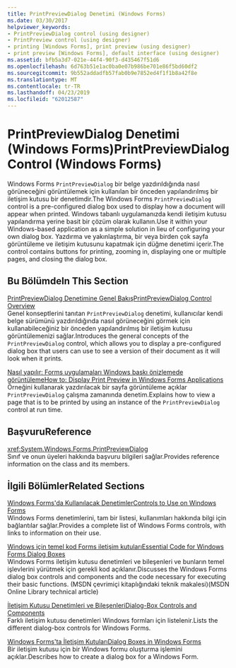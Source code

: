```yaml
---
title: PrintPreviewDialog Denetimi (Windows Forms)
ms.date: 03/30/2017
helpviewer_keywords:
- PrintPreviewDialog control (using designer)
- PrintPreview control (using designer)
- printing [Windows Forms], print preview (using designer)
- print preview [Windows Forms], default interface (using designer)
ms.assetid: bfb5a3d7-021e-44f4-90f3-d435467f51d6
ms.openlocfilehash: 6d763b51e1ac0ba0e07b986be701e86f5bd60df2
ms.sourcegitcommit: 9b552addadfb57fab0b9e7852ed4f1f1b8a42f8e
ms.translationtype: MT
ms.contentlocale: tr-TR
ms.lasthandoff: 04/23/2019
ms.locfileid: "62012587"
---
```

# <a name="printpreviewdialog-control-windows-forms"></a><span data-ttu-id="597b9-102">PrintPreviewDialog Denetimi (Windows Forms)</span><span class="sxs-lookup"><span data-stu-id="597b9-102">PrintPreviewDialog Control (Windows Forms)</span></span>
<span data-ttu-id="597b9-103">Windows Forms `PrintPreviewDialog` bir belge yazdırıldığında nasıl görüneceğini görüntülemek için kullanılan bir önceden yapılandırılmış bir iletişim kutusu bir denetimdir.</span><span class="sxs-lookup"><span data-stu-id="597b9-103">The Windows Forms `PrintPreviewDialog` control is a pre-configured dialog box used to display how a document will appear when printed.</span></span> <span data-ttu-id="597b9-104">Windows tabanlı uygulamanızda kendi iletişim kutusu yapılandırma yerine basit bir çözüm olarak kullanın.</span><span class="sxs-lookup"><span data-stu-id="597b9-104">Use it within your Windows-based application as a simple solution in lieu of configuring your own dialog box.</span></span> <span data-ttu-id="597b9-105">Yazdırma ve yakınlaştırma, bir veya birden çok sayfa görüntüleme ve iletişim kutusunu kapatmak için düğme denetimi içerir.</span><span class="sxs-lookup"><span data-stu-id="597b9-105">The control contains buttons for printing, zooming in, displaying one or multiple pages, and closing the dialog box.</span></span>  
  
## <a name="in-this-section"></a><span data-ttu-id="597b9-106">Bu Bölümde</span><span class="sxs-lookup"><span data-stu-id="597b9-106">In This Section</span></span>  
 [<span data-ttu-id="597b9-107">PrintPreviewDialog Denetimine Genel Bakış</span><span class="sxs-lookup"><span data-stu-id="597b9-107">PrintPreviewDialog Control Overview</span></span>](printpreviewdialog-control-overview-windows-forms.md)  
 <span data-ttu-id="597b9-108">Genel konseptlerini tanıtan `PrintPreviewDialog` denetimi, kullanıcılar kendi belge sürümünü yazdırıldığında nasıl görüneceğini görmek için kullanabileceğiniz bir önceden yapılandırılmış bir iletişim kutusu görüntülemenizi sağlar.</span><span class="sxs-lookup"><span data-stu-id="597b9-108">Introduces the general concepts of the `PrintPreviewDialog` control, which allows you to display a pre-configured dialog box that users can use to see a version of their document as it will look when it prints.</span></span>  
  
 [<span data-ttu-id="597b9-109">Nasıl yapılır: Forms uygulamaları Windows baskı önizlemede görüntüleme</span><span class="sxs-lookup"><span data-stu-id="597b9-109">How to: Display Print Preview in Windows Forms Applications</span></span>](how-to-display-print-preview-in-windows-forms-applications.md)  
 <span data-ttu-id="597b9-110">Örneğini kullanarak yazdırılacak bir sayfa görüntüleme açıklar `PrintPreviewDialog` çalışma zamanında denetim.</span><span class="sxs-lookup"><span data-stu-id="597b9-110">Explains how to view a page that is to be printed by using an instance of the `PrintPreviewDialog` control at run time.</span></span>  
  
## <a name="reference"></a><span data-ttu-id="597b9-111">Başvuru</span><span class="sxs-lookup"><span data-stu-id="597b9-111">Reference</span></span>  
 <xref:System.Windows.Forms.PrintPreviewDialog>  
 <span data-ttu-id="597b9-112">Sınıf ve onun üyeleri hakkında başvuru bilgileri sağlar.</span><span class="sxs-lookup"><span data-stu-id="597b9-112">Provides reference information on the class and its members.</span></span>  
  
## <a name="related-sections"></a><span data-ttu-id="597b9-113">İlgili Bölümler</span><span class="sxs-lookup"><span data-stu-id="597b9-113">Related Sections</span></span>  
 [<span data-ttu-id="597b9-114">Windows Forms'da Kullanılacak Denetimler</span><span class="sxs-lookup"><span data-stu-id="597b9-114">Controls to Use on Windows Forms</span></span>](controls-to-use-on-windows-forms.md)  
 <span data-ttu-id="597b9-115">Windows Forms denetimlerini, tam bir listesi, kullanımları hakkında bilgi için bağlantılar sağlar.</span><span class="sxs-lookup"><span data-stu-id="597b9-115">Provides a complete list of Windows Forms controls, with links to information on their use.</span></span>  
  
 [<span data-ttu-id="597b9-116">Windows için temel kod Forms iletişim kutuları</span><span class="sxs-lookup"><span data-stu-id="597b9-116">Essential Code for Windows Forms Dialog Boxes</span></span>](https://go.microsoft.com/fwlink/?LinkID=102575)  
 <span data-ttu-id="597b9-117">Windows Forms iletişim kutusu denetimleri ve bileşenleri ve bunların temel işlevlerini yürütmek için gerekli kod açıklanır.</span><span class="sxs-lookup"><span data-stu-id="597b9-117">Discusses the Windows Forms dialog box controls and components and the code necessary for executing their basic functions.</span></span> <span data-ttu-id="597b9-118">(MSDN çevrimiçi kitaplığındaki teknik makalesi)</span><span class="sxs-lookup"><span data-stu-id="597b9-118">(MSDN Online Library technical article)</span></span>  
  
 [<span data-ttu-id="597b9-119">İletişim Kutusu Denetimleri ve Bileşenleri</span><span class="sxs-lookup"><span data-stu-id="597b9-119">Dialog-Box Controls and Components</span></span>](dialog-box-controls-and-components-windows-forms.md)  
 <span data-ttu-id="597b9-120">Farklı iletişim kutusu denetimleri Windows formları için listelenir.</span><span class="sxs-lookup"><span data-stu-id="597b9-120">Lists the different dialog-box controls for Windows Forms.</span></span>  
  
 [<span data-ttu-id="597b9-121">Windows Forms'ta İletişim Kutuları</span><span class="sxs-lookup"><span data-stu-id="597b9-121">Dialog Boxes in Windows Forms</span></span>](../dialog-boxes-in-windows-forms.md)  
 <span data-ttu-id="597b9-122">Bir iletişim kutusu için bir Windows formu oluşturma işlemini açıklar.</span><span class="sxs-lookup"><span data-stu-id="597b9-122">Describes how to create a dialog box for a Windows Form.</span></span>
